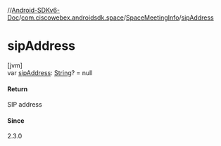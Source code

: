 //[Android-SDKv6-Doc](../../../index.md)/[com.ciscowebex.androidsdk.space](../index.md)/[SpaceMeetingInfo](index.md)/[sipAddress](sip-address.md)

# sipAddress

[jvm]\
var [sipAddress](sip-address.md): [String](https://kotlinlang.org/api/latest/jvm/stdlib/kotlin/-string/index.html)? = null

#### Return

SIP address

#### Since

2.3.0
